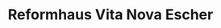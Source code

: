 ---
title: "Reformhaus Vita Nova Escher"
url: /heidelberg/reformhaus-vita-nova-escher/
shop: Bioladen
---
